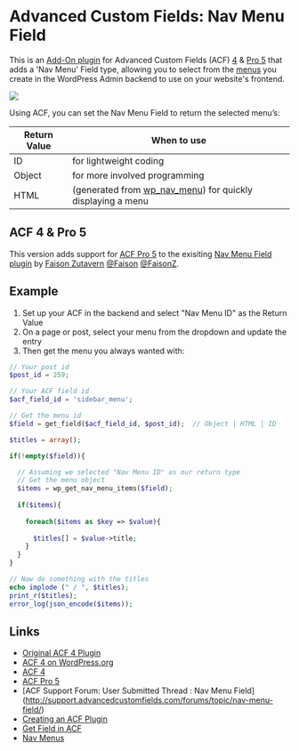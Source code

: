 # Advanced Custom Fields: Nav Menu Field #

This is an [Add-On plugin](http://wordpress.org/extend/plugins/advanced-custom-fields/) for Advanced Custom Fields (ACF) [4](http://www.advancedcustomfields.com/) & [Pro 5](http://www.advancedcustomfields.com/pro) that adds a 'Nav Menu' Field type, allowing you to select from the [menus](http://codex.wordpress.org/Navigation_Menus) you create in the WordPress Admin backend to use on your website's frontend. 

![](http://faisonz.com/wp-content/uploads/2014/01/acf-nav-menu-field-banner-770x250.png)


Using ACF, you can set the Nav Menu Field to return the selected menu’s:

| Return Value   | When to use  |
| ------ | ------------ |
| ID     | for lightweight coding |
| Object | for more involved programming  |
| HTML   | (generated from [wp_nav_menu](http://codex.wordpress.org/Function_Reference/wp_nav_menu)) for quickly displaying a menu  |


## ACF 4 & Pro 5

This version adds support for [ACF Pro 5](http://www.advancedcustomfields.com/pro) to the exisiting [Nav Menu Field plugin](http://wordpress.org/plugins/advanced-custom-fields-nav-menu-field/) by [Faison Zutavern](http://faisonz.com/wordpress-plugins/advanced-custom-fields-nav-menu-field/)  [@Faison](https://github.com/Faison) [@FaisonZ](https://twitter.com/FaisonZ/).

## Example

1. Set up your ACF in the backend and select "Nav Menu ID" as the Return Value
2. On a page or post, select your menu from the dropdown and update the entry
3. Then get the menu you always wanted with:

````php
// Your post id
$post_id = 259; 

// Your ACF field id
$acf_field_id = 'sidebar_menu'; 

// Get the menu id
$field = get_field($acf_field_id, $post_id);  // Object | HTML | ID

$titles = array();

if(!empty($field)){

  // Assuming we selected "Nav Menu ID" as our return type
  // Get the menu object
  $items = wp_get_nav_menu_items($field);
  
  if($items){
  
    foreach($items as $key => $value){
    
      $titles[] = $value->title;
    }
  }
}

// Now do something with the titles
echo implode (" / ", $titles);
print_r($titles);
error_log(json_encode($items));
````

## Links

* [Original ACF 4 Plugin](http://wordpress.org/plugins/advanced-custom-fields-nav-menu-field/)
* [ACF 4 on WordPress.org](http://wordpress.org/plugins/advanced-custom-fields/)
* [ACF 4](http://www.advancedcustomfields.com/)
* [ACF Pro 5](http://www.advancedcustomfields.com/pro)
* [ACF Support Forum: User Submitted Thread : Nav Menu Field] (http://support.advancedcustomfields.com/forums/topic/nav-menu-field/)
* [Creating an ACF Plugin](http://wordpress.org/extend/plugins/advanced-custom-fields/)
* [Get Field in ACF](http://www.advancedcustomfields.com/resources/get_field/)
* [Nav Menus](http://codex.wordpress.org/Navigation_Menus)
